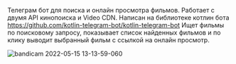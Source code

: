 Телеграм бот для поиска и онлайн просмотра фильмов.
Работает с двумя API кинопоиска и Video CDN.
Написан на библиотеке котлин бота https://github.com/kotlin-telegram-bot/kotlin-telegram-bot
Ищет фильмы по поисковому запросу, показывает список найденных фильмов и по клику выводит выбранный фильм с ссылкой на онлайн просмотр.

![bandicam 2022-05-15 13-13-59-060](https://user-images.githubusercontent.com/89396664/168467916-e3dd96ec-4d4d-432b-8508-f1426dbe93cc.gif)
